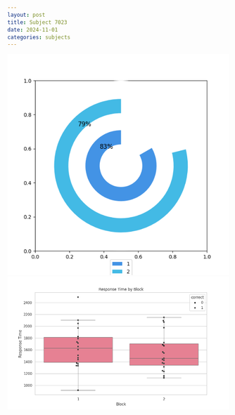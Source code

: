 ```yaml
---
layout: post
title: Subject 7023
date: 2024-11-01
categories: subjects
---
```


![](data/7023/run-22/7023__acc_test.png)
![](data/7023/run-22/7023_rt.png)
